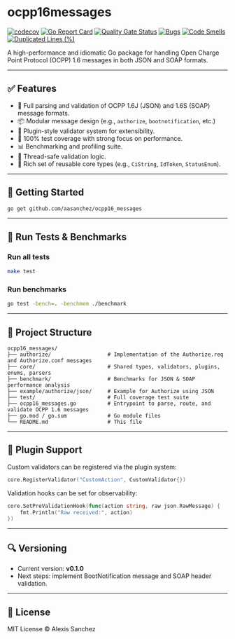 # ocpp16messages

[![codecov](https://codecov.io/gh/aasanchez/ocpp16messages/graph/badge.svg?token=1I9VVL7DWO)](https://codecov.io/gh/aasanchez/ocpp16messages)
[![Go Report Card](https://goreportcard.com/badge/github.com/aasanchez/ocpp16_messages)](https://goreportcard.com/report/github.com/aasanchez/ocpp16_messages)
[![Quality Gate Status](https://sonarcloud.io/api/project_badges/measure?project=aasanchez_ocpp16_messages&metric=alert_status)](https://sonarcloud.io/summary/new_code?id=aasanchez_ocpp16_messages)
[![Bugs](https://sonarcloud.io/api/project_badges/measure?project=aasanchez_ocpp16_messages&metric=bugs)](https://sonarcloud.io/summary/new_code?id=aasanchez_ocpp16_messages)
[![Code Smells](https://sonarcloud.io/api/project_badges/measure?project=aasanchez_ocpp16_messages&metric=code_smells)](https://sonarcloud.io/summary/new_code?id=aasanchez_ocpp16_messages)
[![Duplicated Lines (%)](https://sonarcloud.io/api/project_badges/measure?project=aasanchez_ocpp16_messages&metric=duplicated_lines_density)](https://sonarcloud.io/summary/new_code?id=aasanchez_ocpp16_messages)

A high-performance and idiomatic Go package for handling Open Charge Point Protocol (OCPP) 1.6 messages in both JSON and SOAP formats.

---

## ✅ Features

- 🔁 Full parsing and validation of OCPP 1.6J (JSON) and 1.6S (SOAP) message formats.
- 📦 Modular message design (e.g., `authorize`, `bootnotification`, etc.)
- 🧩 Plugin-style validator system for extensibility.
- 🧪 100% test coverage with strong focus on performance.
- 📊 Benchmarking and profiling suite.
- 🧵 Thread-safe validation logic.
- 🧰 Rich set of reusable core types (e.g., `CiString`, `IdToken`, `StatusEnum`).

---

## 🏁 Getting Started

```bash
go get github.com/aasanchez/ocpp16_messages
```

---

## 🧪 Run Tests & Benchmarks

### Run all tests

```bash
make test
```

### Run benchmarks

```bash
go test -bench=. -benchmem ./benchmark
```

---

## 📂 Project Structure

```text
ocpp16_messages/
├── authorize/                  # Implementation of the Authorize.req and Authorize.conf messages
├── core/                       # Shared types, validators, plugins, enums, parsers
├── benchmark/                  # Benchmarks for JSON & SOAP performance analysis
├── example/authorize/json/     # Example for Authorize using JSON
├── test/                       # Full coverage test suite
├── ocpp16_messages.go          # Entrypoint to parse, route, and validate OCPP 1.6 messages
├── go.mod / go.sum             # Go module files
└── README.md                   # This file
```

---

## 🔌 Plugin Support

Custom validators can be registered via the plugin system:

```go
core.RegisterValidator("CustomAction", CustomValidator{})
```

Validation hooks can be set for observability:

```go
core.SetPreValidationHook(func(action string, raw json.RawMessage) {
    fmt.Println("Raw received:", action)
})
```

---

## 🔍 Versioning

- Current version: **v0.1.0**
- Next steps: implement BootNotification message and SOAP header validation.

---

## 📄 License

MIT License © Alexis Sanchez
